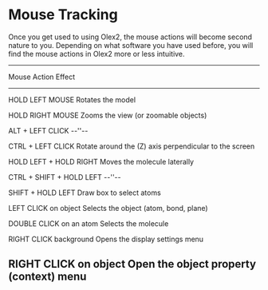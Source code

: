 # Mouse Tracking
Once you get used to using Olex2, the mouse actions will become second nature to you. Depending on what software you have used before, you will find the mouse actions in Olex2 more or less intuitive.

------------------------------------------------------------------------------------
Mouse Action                     Effect
-------------------------------- --------------------------------------------------------
HOLD LEFT MOUSE                  Rotates the model

HOLD RIGHT MOUSE                 Zooms the view (or zoomable objects)

ALT + LEFT CLICK                 --''--

CTRL + LEFT CLICK                Rotate around the (Z) axis perpendicular to the screen

HOLD LEFT + HOLD RIGHT           Moves the molecule laterally

CTRL + SHIFT + HOLD LEFT         --''--

SHIFT + HOLD LEFT                Draw box to select atoms

LEFT CLICK on object             Selects the object (atom, bond, plane)

DOUBLE CLICK on an atom          Selects the molecule

RIGHT CLICK background           Opens the display settings menu

RIGHT CLICK on object            Open the object property (context) menu
-----------------------------------------------------------------------------------
